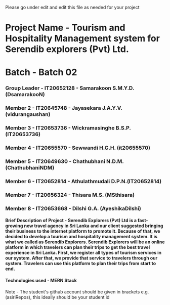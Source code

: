 Please go under edit and edit this file as needed for your project

# Project Name -  Tourism and Hospitality Management system for Serendib explorers (Pvt)  Ltd.
# Batch - Batch 02
### Group Leader - IT20652128 - Samarakoon S.M.Y.D. (DsamarakooN)
### Member 2 - IT20645748 - Jayasekara J.A.Y.V. (vidurangaushan)
### Member 3 - IT20653736 - Wickramasinghe B.S.P. (IT20653736)
### Member 4 - IT20655570 - Sewwandi H.G.H. (it20655570)
### Member 5 - IT20649630 - Chathubhani N.D.M. (ChathubhaniNDM)
### Member 6 - IT20652814 - Athulathmudali D.P.N.(IT20652814) 
### Member 7 - IT20656324 - Thisara M.S. (MSthisara)
### Member 8 - IT20653668 - Dilshi G.A. (AyeshikaDilshi)

#### Brief Description of Project - Serendib Explorers (Pvt) Ltd is a fast-growing new travel agency in Sri Lanka and our client suggested bringing their business to the internet platform to promote it. Because of that, we decided to develop a tourism and hospitality management system. It is what we called as Serendib Explorers. Serendib Explorers will be an online platform in which travelers can plan their trips to get the best travel experience in Sri Lanka. First, we register all types of tourism services in our system. After that, we provide that service to travelers through our system. Travelers can use this platform to plan their trips from start to end.

#### Technologies used - MERN Stack

Note - The student's github account should be given in brackets e.g. (asiriRepos), this ideally should be your student id 

